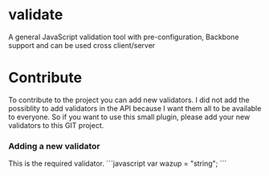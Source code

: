 validate
========

A general JavaScript validation tool with pre-configuration, Backbone support and can be used cross client/server

Contribute
==========
To contribute to the project you can add new validators. I did not add the possiblity to add validators in the API 
because I want them all to be available to everyone. So if you want to use this small plugin, please add your 
new validators to this GIT project.

### Adding a new validator
This is the required validator.
  ´´´javascript
    var wazup = "string";
  ´´´


